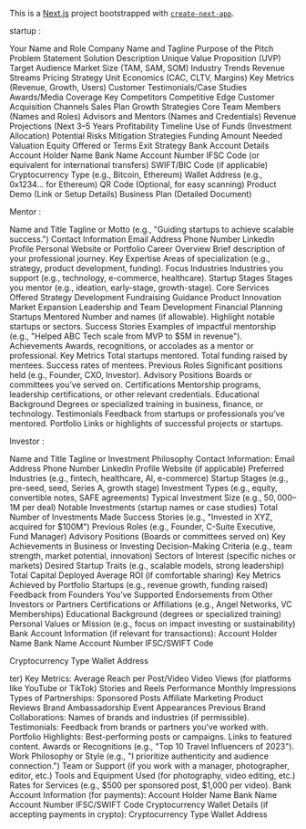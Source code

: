 This is a [Next.js](https://nextjs.org/) project bootstrapped
with [`create-next-app`](https://github.com/vercel/next.js/tree/canary/packages/create-next-app).

startup :

Your Name and Role
Company Name and Tagline
Purpose of the Pitch
Problem Statement
Solution Description
Unique Value Proposition (UVP)
Target Audience
Market Size (TAM, SAM, SOM)
Industry Trends
Revenue Streams
Pricing Strategy
Unit Economics (CAC, CLTV, Margins)
Key Metrics (Revenue, Growth, Users)
Customer Testimonials/Case Studies
Awards/Media Coverage
Key Competitors
Competitive Edge
Customer Acquisition Channels
Sales Plan
Growth Strategies
Core Team Members (Names and Roles)
Advisors and Mentors (Names and Credentials)
Revenue Projections (Next 3–5 Years
Profitability Timeline
Use of Funds (Investment Allocation)
Potential Risks
Mitigation Strategies
Funding Amount Needed
Valuation
Equity Offered or Terms
Exit Strategy
Bank Account Details
Account Holder Name
Bank Name
Account Number
IFSC Code (or equivalent for international transfers)
SWIFT/BIC Code (if applicable)
Cryptocurrency Type (e.g., Bitcoin, Ethereum)
Wallet Address (e.g., 0x1234... for Ethereum)
QR Code (Optional, for easy scanning)
Product Demo (Link or Setup Details)
Business Plan (Detailed Document)

Mentor :

Name and Title
Tagline or Motto (e.g., "Guiding startups to achieve scalable success.")
Contact Information
Email Address
Phone Number
LinkedIn Profile
Personal Website or Portfolio
Career Overview
Brief description of your professional journey.
Key Expertise
Areas of specialization (e.g., strategy, product development, funding).
Focus Industries
Industries you support (e.g., technology, e-commerce, healthcare).
Startup Stages
Stages you mentor (e.g., ideation, early-stage, growth-stage).
Core Services Offered
Strategy Development
Fundraising Guidance
Product Innovation
Market Expansion
Leadership and Team Development
Financial Planning
Startups Mentored
Number and names (if allowable).
Highlight notable startups or sectors.
Success Stories
Examples of impactful mentorship (e.g., "Helped ABC Tech scale from MVP to $5M in revenue").
Achievements
Awards, recognitions, or accolades as a mentor or professional.
Key Metrics
Total startups mentored.
Total funding raised by mentees.
Success rates of mentees.
Previous Roles
Significant positions held (e.g., Founder, CXO, Investor).
Advisory Positions
Boards or committees you’ve served on.
Certifications
Mentorship programs, leadership certifications, or other relevant credentials.
Educational Background
Degrees or specialized training in business, finance, or technology.
Testimonials
Feedback from startups or professionals you’ve mentored.
Portfolio
Links or highlights of successful projects or startups.

Investor :

Name and Title
Tagline or Investment Philosophy
Contact Information:
Email Address
Phone Number
LinkedIn Profile
Website (if applicable)
Preferred Industries (e.g., fintech, healthcare, AI, e-commerce)
Startup Stages (e.g., pre-seed, seed, Series A, growth stage)
Investment Types (e.g., equity, convertible notes, SAFE agreements)
Typical Investment Size (e.g., $50,000–$1M per deal)
Notable Investments (startup names or case studies)
Total Number of Investments Made
Success Stories (e.g., "Invested in XYZ, acquired for $100M")
Previous Roles (e.g., Founder, C-Suite Executive, Fund Manager)
Advisory Positions (Boards or committees served on)
Key Achievements in Business or Investing
Decision-Making Criteria (e.g., team strength, market potential, innovation)
Sectors of Interest (specific niches or markets)
Desired Startup Traits (e.g., scalable models, strong leadership)
Total Capital Deployed
Average ROI (if comfortable sharing)
Key Metrics Achieved by Portfolio Startups (e.g., revenue growth, funding raised)
Feedback from Founders You’ve Supported
Endorsements from Other Investors or Partners
Certifications or Affiliations (e.g., Angel Networks, VC Memberships)
Educational Background (degrees or specialized training)
Personal Values or Mission (e.g., focus on impact investing or sustainability)
Bank Account Information (if relevant for transactions):
Account Holder Name
Bank Name
Account Number
IFSC/SWIFT Code

Cryptocurrency Type
Wallet Address

ter)
Key Metrics:
Average Reach per Post/Video
Video Views (for platforms like YouTube or TikTok)
Stories and Reels Performance
Monthly Impressions
Types of Partnerships:
Sponsored Posts
Affiliate Marketing
Product Reviews
Brand Ambassadorship
Event Appearances
Previous Brand Collaborations:
Names of brands and industries (if permissible).
Testimonials:
Feedback from brands or partners you've worked with.
Portfolio Highlights:
Best-performing posts or campaigns.
Links to featured content.
Awards or Recognitions (e.g., "Top 10 Travel Influencers of 2023").
Work Philosophy or Style (e.g., "I prioritize authenticity and audience connection.")
Team or Support (if you work with a manager, photographer, editor, etc.)
Tools and Equipment Used (for photography, video editing, etc.)
Rates for Services (e.g., $500 per sponsored post, $1,000 per video).
Bank Account Information (for payments):
Account Holder Name
Bank Name
Account Number
IFSC/SWIFT Code
Cryptocurrency Wallet Details (if accepting payments in crypto):
Cryptocurrency Type
Wallet Address
